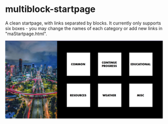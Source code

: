 # multiblock-startpage
A clean startpage, with links separated by blocks.
It currently only supports six boxes - you may change the names of each category or add new links in "maStartpage.html".

![Preview image](preview.png)
